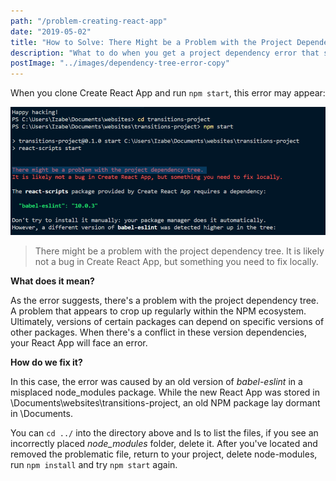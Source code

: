 ```yaml
---
path: "/problem-creating-react-app"
date: "2019-05-02"
title: "How to Solve: There Might be a Problem with the Project Dependency Tree"
description: "What to do when you get a project dependency error that stops you from starting your React App"
postImage: "../images/dependency-tree-error-copy"
---
```


When you clone Create React App and run `npm start`, this error may appear:

![My Image](../images/dependency-tree-error.png)

> There might be a problem with the project dependency tree. It is likely not a bug in Create React App, but something you need to fix locally.

**What does it mean?**

As the error suggests, there&#39;s a problem with the project dependency tree. A problem that appears to crop up regularly within the NPM ecosystem. Ultimately, versions of certain packages can depend on specific versions of other packages. When there&#39;s a conflict in these version dependencies, your React App will face an error.

**How do we fix it?**

In this case, the error was caused by an old version of _babel-eslint_ in a misplaced node_modules package. While the new React App was stored in \Documents\websites\transitions-project, an old NPM package lay dormant in \Documents.

You can `cd ../` into the directory above and ls to list the files, if you see an incorrectly placed _node_modules_ folder, delete it. After you&#39;ve located and removed the problematic file, return to your project, delete node-modules, run `npm install` and try `npm start` again.

